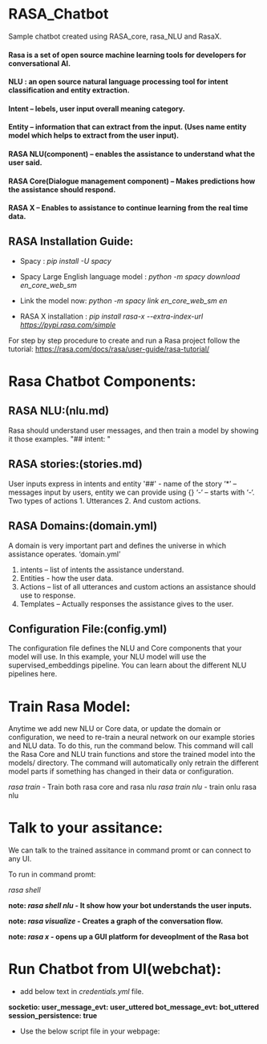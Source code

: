 # RASA_Chatbot
Sample chatbot created using RASA_core, rasa_NLU and RasaX.

#### Rasa is a set of open source machine learning tools for developers for conversational AI.

#### NLU : an open source natural language processing tool for intent classification and entity extraction.

#### Intent – lebels, user input overall meaning category.

#### Entity – information that can extract from the input. (Uses name entity model which helps to extract from the user input).

#### RASA NLU(component) – enables the assistance to understand what the user said.
#### RASA Core(Dialogue management component) – Makes predictions how the assistance should respond.
#### RASA X – Enables to assistance to continue learning from the real time data.

## RASA Installation Guide:

-  Spacy : *pip install -U spacy*

-  Spacy Large English language model : *python -m spacy download en_core_web_sm*

-  Link the model now: *python -m spacy link en_core_web_sm en*

-  RASA X installation : *pip install rasa-x --extra-index-url https://pypi.rasa.com/simple*

For step by step procedure to create and run a Rasa project follow the tutorial:
https://rasa.com/docs/rasa/user-guide/rasa-tutorial/

# Rasa Chatbot Components:

## RASA NLU:(nlu.md)
Rasa should understand user messages, and then train a model by showing it those examples.
"## intent: <intent name>"

## RASA stories:(stories.md)
User inputs express in intents and entity
'##' -  name of the story
‘*’ – messages input by users, entity we can provide using {}
‘-‘ – starts with ‘-‘. Two types of actions 1. Utterances 2. And custom actions.

## RASA Domains:(domain.yml)
A domain is very important part and defines the universe in which assistance operates.
‘domain.yml’
1.	intents – list of intents the assistance understand.
2.	Entities -  how the user data.
3.	Actions – list of all utterances and custom actions an assistance should use to response.
4.	Templates – Actually responses the assistance gives to the user.

## Configuration File:(config.yml)
The configuration file defines the NLU and Core components that your model will use. In this example, your NLU model will use the supervised_embeddings pipeline. You can learn about the different NLU pipelines here.

# Train Rasa Model:
Anytime we add new NLU or Core data, or update the domain or configuration, we need to re-train a neural network on our example stories and NLU data. To do this, run the command below. This command will call the Rasa Core and NLU train functions and store the trained model into the models/ directory. The command will automatically only retrain the different model parts if something has changed in their data or configuration.

*rasa train* - Train both rasa core and rasa nlu
*rasa train nlu* - train onlu rasa nlu

# Talk to your assitance:
We can talk to the trained assitance in command promt or can connect to any UI.

To run in command promt:

*rasa shell*

**note: *rasa shell nlu* - It show how your bot understands the user inputs.**

**note: *rasa visualize* - Creates a graph of the conversation flow.**

**note: *rasa x* - opens up a GUI platform for deveoplment of the Rasa bot**

# Run Chatbot from UI(webchat):

- add below text in *credentials.yml* file.

**socketio:
  user_message_evt: user_uttered
  bot_message_evt: bot_uttered
  session_persistence: true**
  
- Use the below script file in your webpage:

<div id="webchat"/>
  <script src="static/js/webchat-v0.7.8.js"></script>
  <script>
    WebChat.default.init({
      selector: "#webchat",
      interval: 1000, // 1000 ms between each message
      customData: {"userId": "123"}, // arbitrary custom data. Stay minimal as this will be added to the socket
      socketUrl: "http://localhost:5005",
      socketPath: "/socket.io/",
      title: "Rasa Bot",
      subtitle: "AI powered Conversational Bot",
      inputTextFieldHint: "Type a message...",
      connectingText: "Waiting for server...",
      hideWhenNotConnected: true,
      fullScreenMode: false,
      profileAvatar: "static/icons/bot_open.png",
      openLauncherImage: 'static/icons/bot_open.png',
      closeLauncherImage: 'myCustomCloseImage.png',
      params: {
        images: {
          dims: {
            width: 600,
            height: 600,
          }
        },
        storage: "local"
      }
    })
  </script>




